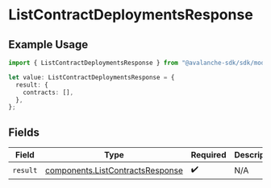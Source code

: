 # ListContractDeploymentsResponse

## Example Usage

```typescript
import { ListContractDeploymentsResponse } from "@avalanche-sdk/sdk/models/operations";

let value: ListContractDeploymentsResponse = {
  result: {
    contracts: [],
  },
};
```

## Fields

| Field                                                                                | Type                                                                                 | Required                                                                             | Description                                                                          |
| ------------------------------------------------------------------------------------ | ------------------------------------------------------------------------------------ | ------------------------------------------------------------------------------------ | ------------------------------------------------------------------------------------ |
| `result`                                                                             | [components.ListContractsResponse](../../models/components/listcontractsresponse.md) | :heavy_check_mark:                                                                   | N/A                                                                                  |